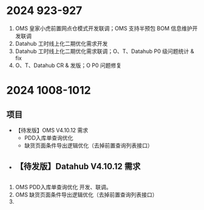 # 2024 923-927

1. OMS 皇家小虎前置网点仓模式开发联调；OMS 支持半预包 BOM 信息维护开发联调
2. Datahub 工时线上化二期优化需求开发
3. Datahub 工时线上化二期优化需求联调；O、T、Datahub P0 级问题统计 & fix
4. O、T、Datahub CR & 发版；O P0 问题修复

# 2024 1008-1012

## 项目
- 【待发版】OMS V4.10.12 需求
	- PDD入库单查询优化
	- 缺货页面条件导出逻辑优化（去掉前置查询列表接口）
- 【待发版】Datahub V4.10.12 需求
	- 

## 

1. OMS PDD入库单查询优化 开发、联调。
2. OMS 缺货页面条件导出逻辑优化（去掉前置查询列表接口）
3. 
